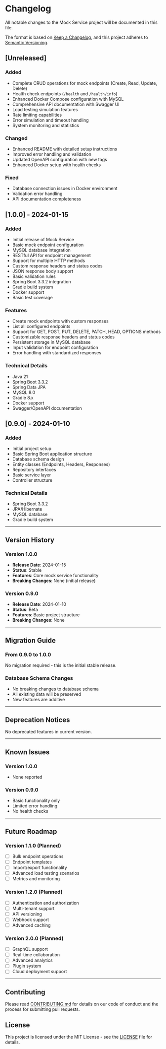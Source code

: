 # Changelog

All notable changes to the Mock Service project will be documented in this file.

The format is based on [Keep a Changelog](https://keepachangelog.com/en/1.0.0/),
and this project adheres to [Semantic Versioning](https://semver.org/spec/v2.0.0.html).

## [Unreleased]

### Added
- Complete CRUD operations for mock endpoints (Create, Read, Update, Delete)
- Health check endpoints (`/health` and `/health/info`)
- Enhanced Docker Compose configuration with MySQL
- Comprehensive API documentation with Swagger UI
- Load testing simulation features
- Rate limiting capabilities
- Error simulation and timeout handling
- System monitoring and statistics

### Changed
- Enhanced README with detailed setup instructions
- Improved error handling and validation
- Updated OpenAPI configuration with new tags
- Enhanced Docker setup with health checks

### Fixed
- Database connection issues in Docker environment
- Validation error handling
- API documentation completeness

## [1.0.0] - 2024-01-15

### Added
- Initial release of Mock Service
- Basic mock endpoint configuration
- MySQL database integration
- RESTful API for endpoint management
- Support for multiple HTTP methods
- Custom response headers and status codes
- JSON response body support
- Basic validation rules
- Spring Boot 3.3.2 integration
- Gradle build system
- Docker support
- Basic test coverage

### Features
- Create mock endpoints with custom responses
- List all configured endpoints
- Support for GET, POST, PUT, DELETE, PATCH, HEAD, OPTIONS methods
- Customizable response headers and status codes
- Persistent storage in MySQL database
- Input validation for endpoint configuration
- Error handling with standardized responses

### Technical Details
- Java 21
- Spring Boot 3.3.2
- Spring Data JPA
- MySQL 8.0
- Gradle 8.x
- Docker support
- Swagger/OpenAPI documentation

## [0.9.0] - 2024-01-10

### Added
- Initial project setup
- Basic Spring Boot application structure
- Database schema design
- Entity classes (Endpoints, Headers, Responses)
- Repository interfaces
- Basic service layer
- Controller structure

### Technical Details
- Spring Boot 3.3.2
- JPA/Hibernate
- MySQL database
- Gradle build system

---

## Version History

### Version 1.0.0
- **Release Date**: 2024-01-15
- **Status**: Stable
- **Features**: Core mock service functionality
- **Breaking Changes**: None (initial release)

### Version 0.9.0
- **Release Date**: 2024-01-10
- **Status**: Beta
- **Features**: Basic project structure
- **Breaking Changes**: None

---

## Migration Guide

### From 0.9.0 to 1.0.0
No migration required - this is the initial stable release.

### Database Schema Changes
- No breaking changes to database schema
- All existing data will be preserved
- New features are additive

---

## Deprecation Notices

No deprecated features in current version.

---

## Known Issues

### Version 1.0.0
- None reported

### Version 0.9.0
- Basic functionality only
- Limited error handling
- No health checks

---

## Future Roadmap

### Version 1.1.0 (Planned)
- [ ] Bulk endpoint operations
- [ ] Endpoint templates
- [ ] Import/export functionality
- [ ] Advanced load testing scenarios
- [ ] Metrics and monitoring

### Version 1.2.0 (Planned)
- [ ] Authentication and authorization
- [ ] Multi-tenant support
- [ ] API versioning
- [ ] Webhook support
- [ ] Advanced caching

### Version 2.0.0 (Planned)
- [ ] GraphQL support
- [ ] Real-time collaboration
- [ ] Advanced analytics
- [ ] Plugin system
- [ ] Cloud deployment support

---

## Contributing

Please read [CONTRIBUTING.md](CONTRIBUTING.md) for details on our code of conduct and the process for submitting pull requests.

## License

This project is licensed under the MIT License - see the [LICENSE](LICENSE) file for details. 